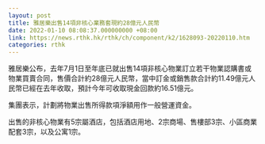 ```yaml
---
layout: post
title: 雅居樂出售14項非核心業務套現約28億元人民幣
date: 2022-01-10 08:08:37.000000000 +08:00
link: https://news.rthk.hk/rthk/ch/component/k2/1628093-20220110.htm
categories: rthk
---
```


雅居樂公布，去年7月1日至年底已就出售14項非核心物業訂立若干物業認購書或物業買賣合同，售價合計約28億元人民幣，當中訂金或銷售款合計約11.49億元人民幣已經在去年收取，預計今年可收取現金回款約16.51億元。

集團表示，計劃將物業出售所得款項淨額用作一般營運資金。

出售的非核心物業有5宗屬酒店，包括酒店用地、2宗商場、售樓部3宗、小區商業配套3宗，以及公寓1宗。
